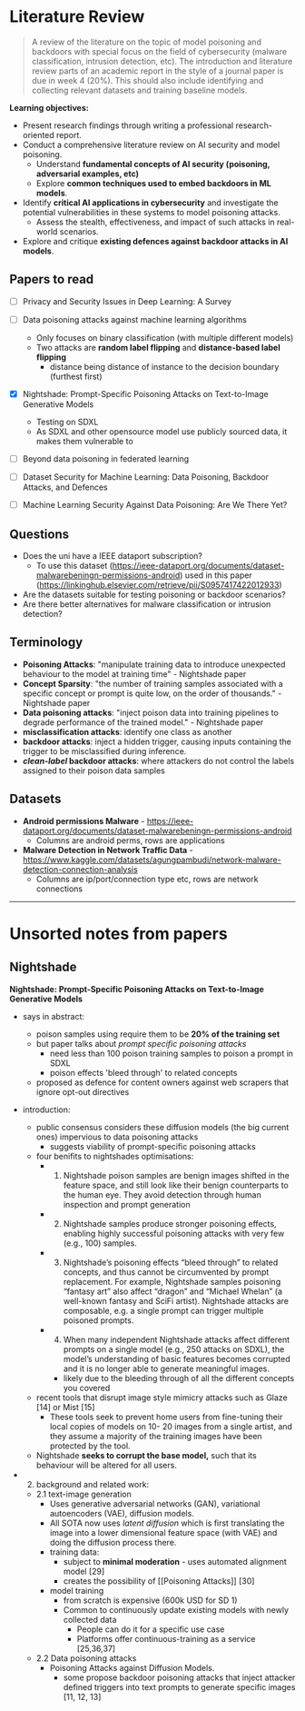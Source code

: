# Literature Review

> A review of the literature on the topic of model poisoning and backdoors with special focus on the field of cybersecurity (malware classification, intrusion detection, etc). The introduction and literature review parts of an academic report in the style of a journal paper is due in week 4 (20%). This should also include identifying and collecting relevant datasets and training baseline models.

**Learning objectives:**
- Present research findings through writing a professional research-oriented report.
- Conduct a comprehensive literature review on AI security and model poisoning.
	- Understand **fundamental concepts of AI security (poisoning, adversarial examples, etc)**
	- Explore **common techniques used to embed backdoors in ML models**.
- Identify **critical AI applications in cybersecurity** and investigate the potential vulnerabilities in these systems to model poisoning attacks.
	- Assess the stealth, effectiveness, and impact of such attacks in real-world scenarios.
- Explore and critique **existing defences against backdoor attacks in AI models**.




## Papers to read

- [ ] Privacy and Security Issues in Deep Learning: A Survey
- [ ] Data poisoning attacks against machine learning algorithms
	- Only focuses on binary classification (with multiple different models)
	- Two attacks are **random label flipping** and **distance-based label flipping**
		- distance being distance of instance to the decision boundary (furthest first)
- [x] Nightshade: Prompt-Specific Poisoning Attacks on Text-to-Image Generative Models
	- Testing on SDXL
	- As SDXL and other opensource model use publicly sourced data, it makes them vulnerable to 
- [ ] Beyond data poisoning in federated learning
- [ ] Dataset Security for Machine Learning: Data Poisoning, Backdoor Attacks, and Defences
- [ ] Machine Learning Security Against Data Poisoning: Are We There Yet?




## Questions

- Does the uni have a IEEE dataport subscription?
	- To use this dataset (https://ieee-dataport.org/documents/dataset-malwarebeningn-permissions-android) used in this paper (https://linkinghub.elsevier.com/retrieve/pii/S0957417422012933)
- Are the datasets suitable for testing poisoning or backdoor scenarios?
- Are there better alternatives for malware classification or intrusion detection?

## Terminology

- **Poisoning Attacks**: "manipulate training data to introduce unexpected behaviour to the model at training time" - Nightshade paper
- **Concept Sparsity**: "the number of training samples associated with a specific concept or prompt is quite low, on the order of thousands." - Nightshade paper
- **Data poisoning attacks**:  "inject poison data into training pipelines to degrade performance of the trained model." - Nightshade paper
- **misclassification attacks**: identify one class as another
- **backdoor attacks**: inject a hidden trigger, causing inputs containing the trigger to be misclassified during inference.
- ***clean-label* backdoor attacks**: where attackers do not control the labels assigned to their poison data samples


## Datasets

- **Android permissions Malware** - https://ieee-dataport.org/documents/dataset-malwarebeningn-permissions-android
	- Columns are android perms, rows are applications
- **Malware Detection in Network Traffic Data** - https://www.kaggle.com/datasets/agungpambudi/network-malware-detection-connection-analysis
	- Columns are ip/port/connection type etc, rows are network connections




***

# Unsorted notes from papers


## Nightshade

**Nightshade: Prompt-Specific Poisoning Attacks on Text-to-Image Generative Models**

- says in abstract:
	- poison samples using require them to be **20% of the training set**
	- but paper talks about *prompt specific poisoning attacks*
		- need less than 100 poison training samples to poison a prompt in SDXL
		- poison effects 'bleed through' to related concepts
	- proposed as defence for content owners against web scrapers that ignore opt-out directives

- introduction:
	- public consensus considers these diffusion models (the big current ones) impervious to data poisoning attacks
		- suggests viability of prompt-specific poisoning attacks
	- four benifits to nightshades optimisations:
		- 1) Nightshade poison samples are benign images shifted in the feature space, and still look like their benign counterparts to the human eye. They avoid detection through human inspection and prompt generation
		- 2) Nightshade samples produce stronger poisoning effects, enabling highly successful poisoning attacks with very few (e.g., 100) samples.
		- 3) Nightshade’s poisoning effects “bleed through” to related concepts, and thus cannot be circumvented by prompt replacement. For example, Nightshade samples poisoning “fantasy art” also affect “dragon” and “Michael Whelan” (a well-known fantasy and SciFi artist). Nightshade attacks are composable, e.g. a single prompt can trigger multiple poisoned prompts.
		- 4) When many independent Nightshade attacks affect different prompts on a single model (e.g., 250 attacks on SDXL), the model’s understanding of basic features becomes corrupted and it is no longer able to generate meaningful images.
			- likely due to the bleeding through of all the different concepts you covered
	- recent tools that disrupt image style mimicry attacks such as Glaze [14] or Mist [15]
		- These tools seek to prevent home users from fine-tuning their local copies of models on 10- 20 images from a single artist, and they assume a majority of the training images have been protected by the tool. 
	- Nightshade **seeks to corrupt the base model,** such that its behaviour will be altered for all users.

- 2. background and related work:
	- 2.1 text-image generation
		- Uses generative adversarial networks (GAN), variational autoencoders (VAE), diffusion models.
		- All SOTA now uses *latent diffusion* which is first translating the image into a lower dimensional feature space (with VAE) and doing the diffusion process there.
		- training data:
			- subject to **minimal moderation** - uses automated alignment model [29]
			- creates the possibility of [[Poisoning Attacks]] [30]
		- model training
			- from scratch is expensive (600k USD for SD 1)
			- Common to continuously update existing models with newly collected data
				- People can do it for a specific use case
				- Platforms offer continuous-training as a service [25,36,37]
	- 2.2 Data poisoning attacks
		- Poisoning Attacks against Diffusion Models.
			- some propose backdoor poisoning attacks that inject attacker defined triggers into text prompts to generate specific images [11, 12, 13]

